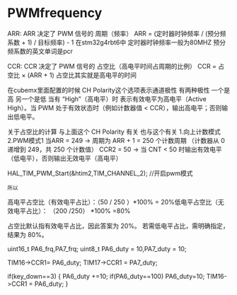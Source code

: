 # PWMfrequency
ARR:
ARR 决定了 PWM 信号的 周期（频率）
ARR = (定时器时钟频率 / (预分频系数 + 1) / 目标频率) - 1
在stm32g4rbt6中 定时器时钟频率一般为80MHZ 预分频系数的英文单词是pcr

CCR:
CCR 决定了 PWM 信号的 占空比（高电平时间占周期的比例）
CCR = 占空比 × (ARR + 1)
占空比其实就是高电平的时间

在cubemx里面配置的时候 CH Polarity这个选项表示通道极性 有两种极性 一个是高 另一个是低
当有 “​High”（高电平）​时
表示 ​有效电平为高电平​（Active High）。当 PWM 处于有效状态时（例如计数器值 < CCR），输出高电平；否则输出低电平。

关于占空比的计算 与上面这个 CH Polarity 有关          也与这个有关 1.向上计数模式  2.PWM模式1
当ARR = 249 → 周期为 ARR + 1 = 250 个计数周期
（计数器从 0 递增到 249，共 250 个计数值）
​CCR2 = 50 → 当 CNT < 50 时输出有效电平（低电平），否则输出无效电平（高电平）

HAL_TIM_PWM_Start(&htim2,TIM_CHANNEL_2);   //开启pwm模式
	
	所以
​高电平占空比​（有效电平占比）：（50 / 250 ）*100% = 20%
​低电平占空比​（无效电平占比）： （200 /250） *100% =80%

占空比默认指有效电平占比，因此答案为 20%。
若需低电平占比，需明确指定，结果为 ​80%。

 uint16_t PA6_frq,PA7_frq;
 uint8_t  PA6_duty = 10,PA7_duty = 10;
 
TIM16->CCR1= PA6_duty;
 TIM17->CCR1 = PA7_duty;
 
if(key_down==3)
	  {
		  PA6_duty +=10;
		  if(PA6_duty==100) PA6_duty=10;
		  TIM16->CCR1 = PA6_duty;
	  }


